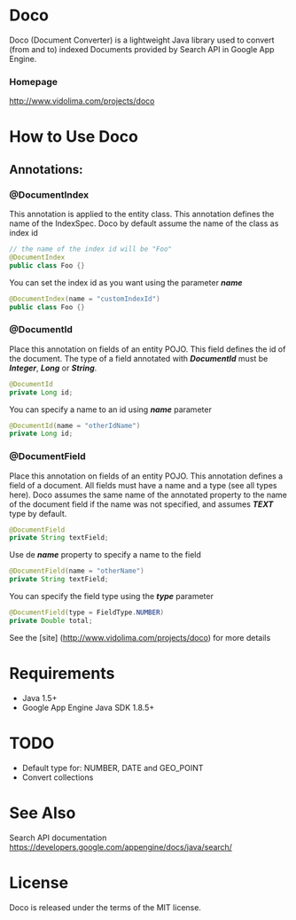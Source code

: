 # Doco
Doco (Document Converter) is a lightweight Java library used to convert (from and to) indexed Documents provided by Search API in Google App Engine.

### Homepage
http://www.vidolima.com/projects/doco

# How to Use Doco

## Annotations:

### @DocumentIndex

This annotation is applied to the entity class. This annotation defines the name of the IndexSpec.
Doco by default assume the name of the class as index id
```java
// the name of the index id will be "Foo"
@DocumentIndex
public class Foo {}
```
You can set the index id as you want using the parameter ___name___
```java
@DocumentIndex(name = "customIndexId")
public class Foo {}
```
### @DocumentId

Place this annotation on fields of an entity POJO. This field defines the id of the document.
The type of a field annotated with ___DocumentId___ must be ___Integer___, ___Long___ or ___String___.

```java
@DocumentId
private Long id;
```

You can specify a name to an id using ___name___ parameter

```java
@DocumentId(name = "otherIdName")
private Long id;
```

### @DocumentField

Place this annotation on fields of an entity POJO. This annotation defines a field of a document.
All fields must have a name and a type (see all types here).
Doco assumes the same name of the annotated property to the name of the document field if the name was not specified, and assumes ___TEXT___ type by default.

```java
@DocumentField
private String textField;
```
Use de ___name___ property to specify a name to the field
```java
@DocumentField(name = "otherName")
private String textField;
```
You can specify the field type using the ___type___ parameter
```java
@DocumentField(type = FieldType.NUMBER)
private Double total;
```

See the [site] (http://www.vidolima.com/projects/doco) for more details

# Requirements
* Java 1.5+
* Google App Engine Java SDK 1.8.5+

# TODO
* Default type for: NUMBER, DATE and GEO_POINT
* Convert collections

# See Also
Search API documentation
https://developers.google.com/appengine/docs/java/search/

# License
Doco is released under the terms of the MIT license.

